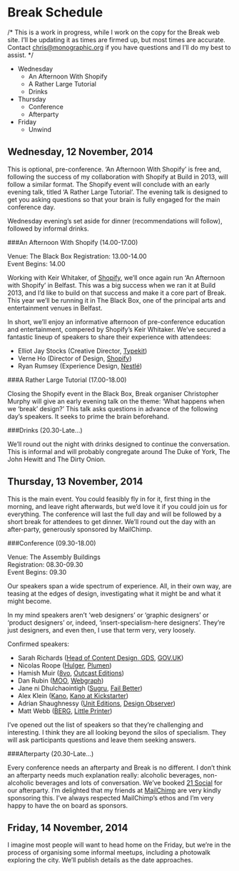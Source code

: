 Break Schedule
==============

/* This is a work in progress, while I work on the copy for the Break web site. I’ll be updating it as times are firmed up, but most times are accurate. Contact chris@monographic.org if you have questions and I’ll do my best to assist. */

+ Wednesday
  + An Afternoon With Shopify
  + A Rather Large Tutorial
  + Drinks
+ Thursday
  + Conference
  + Afterparty
+ Friday
  + Unwind


Wednesday, 12 November, 2014
----------------------------

This is optional, pre-conference. ‘An Afternoon With Shopify’ is free and, following the success of my collaboration with Shopify at Build in 2013, will follow a similar format. The Shopify event will conclude with an early evening talk, titled ‘A Rather Large Tutorial’. The evening talk is designed to get you asking questions so that your brain is fully engaged for the main conference day.

Wednesday evening’s set aside for dinner (recommendations will follow), followed by informal drinks.


###An Afternoon With Shopify (14.00-17.00)

Venue: The Black Box
Registration: 13.00-14.00  
Event Begins: 14.00  

Working with Keir Whitaker, of [Shopify](http://www.shopify.com), we’ll once again run ‘An Afternoon with Shopify’ in Belfast. This was a big success when we ran it at Build 2013, and I’d like to build on that success and make it a core part of Break. This year we’ll be running it in The Black Box, one of the principal arts and entertainment venues in Belfast.

In short, we’ll enjoy an informative afternoon of pre-conference education and entertainment, compered by Shopify’s Keir Whitaker. We’ve secured a fantastic lineup of speakers to share their experience with attendees:

+ Elliot Jay Stocks (Creative Director, [Typekit](https://typekit.com))
+ Verne Ho (Director of Design, [Shopify](http://www.shopify.com))
+ Ryan Rumsey (Experience Design, [Nestlé](http://www.nestleinstitutehealthsciences.com))


###A Rather Large Tutorial (17.00-18.00)

Closing the Shopify event in the Black Box, Break organiser Christopher Murphy will give an early evening talk on the theme: ‘What happens when we ‘break’ design?’ This talk asks questions in advance of the following day’s speakers. It seeks to prime the brain beforehand.


###Drinks (20.30-Late…)

We’ll round out the night with drinks designed to continue the conversation. This is informal and will probably congregate around The Duke of York, The John Hewitt and The Dirty Onion.


Thursday, 13 November, 2014
---------------------------

This is the main event. You could feasibly fly in for it, first thing in the morning, and leave right afterwards, but we’d love it if you could join us for everything. The conference will last the full day and will be followed by a short break for attendees to get dinner. We’ll round out the day with an after-party, generously sponsored by MailChimp.


###Conference (09.30-18.00)

Venue: The Assembly Buildings  
Registration: 08.30-09.30  
Event Begins: 09.30  

Our speakers span a wide spectrum of experience. All, in their own way, are teasing at the edges of design, investigating what it might be and what it might become.

In my mind speakers aren’t ‘web designers’ or ‘graphic designers’ or ‘product designers’ or, indeed, ‘insert-specialism-here designers’. They’re just designers, and even then, I use that term very, very loosely.

Confirmed speakers:

+ Sarah Richards ([Head of Content Design, GDS](https://gds.blog.gov.uk), [GOV.UK](https://www.gov.uk))
+ Nicolas Roope ([Hulger](http://www.hulger.com), [Plumen](http://plumen.com))
+ Hamish Muir ([8vo](http://www.lars-mueller-publishers.com/en/8vo), [Outcast Editions](http://www.outcasteditions.com))
+ Dan Rubin ([MOO](http://moo.com), [Webgraph](http://danrubin.is))
+ Jane ni Dhulchaointigh ([Sugru](http://sugru.com), [Fail Better](http://sugru.com))
+ Alex Klein ([Kano](http://www.kano.me), [Kano at Kickstarter](https://www.kickstarter.com/projects/alexklein/kano-a-computer-anyone-can-make))
+ Adrian Shaughnessy ([Unit Editions](http://www.uniteditions.com), [Design Observer](http://designobserver.com))
+ Matt Webb ([BERG](http://bergcloud.com), [Little Printer](http://bergcloud.com/littleprinter/))

I’ve opened out the list of speakers so that they’re challenging and interesting. I think they are all looking beyond the silos of specialism. They will ask participants questions and leave them seeking answers.


###Afterparty (20.30-Late…)

Every conference needs an afterparty and Break is no different. I don’t think an afterparty needs much explanation really: alcoholic beverages, non-alcoholic beverages and lots of conversation. We’ve booked [21 Social](http://www.21social.co.uk) for our afterparty. I’m delighted that my friends at [MailChimp](http://mailchimp.com/) are very kindly sponsoring this. I’ve always respected MailChimp’s ethos and I’m very happy to have the on board as sponsors.


Friday, 14 November, 2014
-------------------------

I imagine most people will want to head home on the Friday, but we’re in the process of organising some informal meetups, including a photowalk exploring the city. We’ll publish details as the date approaches.
